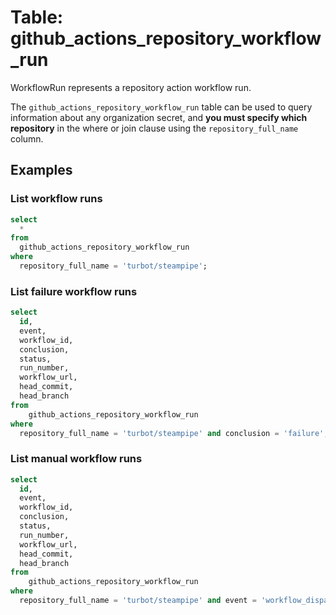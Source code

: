 # Table: github_actions_repository_workflow_run

WorkflowRun represents a repository action workflow run.

The `github_actions_repository_workflow_run` table can be used to query information about any organization secret, and **you must specify which repository** in the where or join clause using the `repository_full_name` column.

## Examples

### List workflow runs

```sql
select
  *
from
  github_actions_repository_workflow_run
where
  repository_full_name = 'turbot/steampipe';
```

### List failure workflow runs

```sql
select
  id,
  event,
  workflow_id,
  conclusion,
  status,
  run_number,
  workflow_url,
  head_commit,
  head_branch
from
    github_actions_repository_workflow_run
where
  repository_full_name = 'turbot/steampipe' and conclusion = 'failure';
```

### List manual workflow runs

```sql
select
  id,
  event,
  workflow_id,
  conclusion,
  status,
  run_number,
  workflow_url,
  head_commit,
  head_branch
from
    github_actions_repository_workflow_run
where
  repository_full_name = 'turbot/steampipe' and event = 'workflow_dispatch';
```